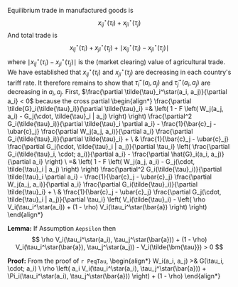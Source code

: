 Equilibrium trade in manufactured goods is 
$$
x_{ij}^\star(\tau_i) + x_{ji}^\star(\tau_j)
$$
And total trade is 
$$
x_{ij}^\star(\tau_i) + x_{ji}^\star(\tau_j) + \mid x_{ij}^\star(\tau_i) - x_{ji}^\star(\tau_j) \mid
$$
where $\mid x_{ij}^\star(\tau_i) - x_{ji}^\star(\tau_j) \mid$ is the (market clearing) value of agricultural trade. We have established that $x_{ij}^\star(\tau_i)$ and $x_{ji}^\star(\tau_j)$ are decreasing in each country's tariff rate. It therefore remains to show that $\tilde{\tau}_i^\star(a_i, a_j)$ and $\tilde{\tau}_j^\star(a_i, a_j)$ are decreasing in $a_i, a_j$. First, $\frac{\partial \tilde{\tau}_i^\star(a_i, a_j)}{\partial a_i} < 0$ because the cross partial
\begin{align*}
\frac{\partial \tilde{G}_i(\tilde{\tau}_i)}{\partial \tilde{\tau}_i} =& \left( 1 - F \left( W_j(a_j, a_i) - G_j(\cdot, \tilde{\tau}_i | a_j) \right) \right) \frac{\partial^2 G_i(\tilde{\tau}_i)}{\partial \tilde{\tau}_i \partial a_i} - \frac{1}{\bar{c}_j - \ubar{c}_j} \frac{\partial W_j(a_j, a_i)}{\partial a_i} \frac{\partial G_i(\tilde{\tau}_i)}{\partial \tilde{\tau}_i} + \\
& \frac{1}{\bar{c}_j - \ubar{c}_j} \frac{\partial G_j(\cdot, \tilde{\tau}_i | a_j)}{\partial \tau_i} \left( \frac{\partial G_i(\tilde{\tau}_i, \cdot; a_i)}{\partial a_i} - \frac{\partial \hat{G}_i(a_i, a_j)}{\partial a_i} \right) \\
=& \left( 1 - F \left( W_j(a_j, a_i) - G_j(\cdot, \tilde{\tau}_i | a_j) \right) \right) \frac{\partial^2 G_i(\tilde{\tau}_i)}{\partial \tilde{\tau}_i \partial a_i} - \frac{1}{\bar{c}_j - \ubar{c}_j} \frac{\partial W_j(a_j, a_i)}{\partial a_i} \frac{\partial G_i(\tilde{\tau}_i)}{\partial \tilde{\tau}_i}  + \\
& \frac{1}{\bar{c}_j - \ubar{c}_j} \frac{\partial G_j(\cdot, \tilde{\tau}_i | a_j)}{\partial \tau_i} \left( V_i(\tilde{\tau}_i) - \left( \rho V_i(\tau_i^\star(a_i)) + (1 - \rho) V_i(\tau_i^\star(\bar{a}) \right) \right)
\end{align*}


**Lemma:** If Assumption `Aepsilon` then
$$
\rho V_i(\tau_i^\star(a_i), \tau_j^\star(\bar{a})) + (1 - \rho) V_i(\tau_i^\star(\bar{a}), \tau_j^\star(a_j)) - V_i(\tilde{\bm{\tau}}) > 0 
$$

**Proof:** From the proof of `r PeqTau`, 
\begin{align*}
W_i(a_i, a_j) >& G(\tau_i, \cdot; a_i) \\
\rho \left( a_i V_i(\tau_i^\star(a_i), \tau_j^\star(\bar{a})) + \Pi_i(\tau_i^\star(a_i), \tau_j^\star(\bar{a})) \right) + (1 - \rho) 
\end{align*}